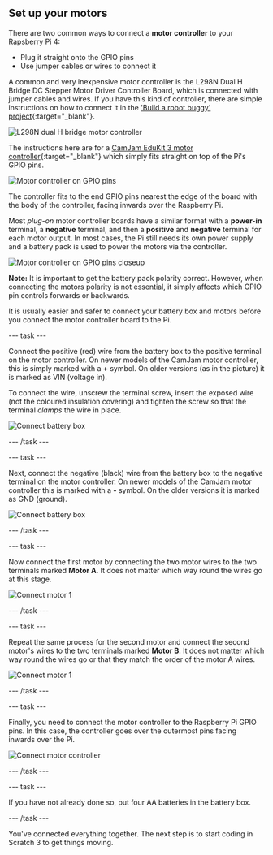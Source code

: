 ## Set up your motors

There are two common ways to connect a **motor controller** to your Rapsberry Pi 4:
+ Plug it straight onto the GPIO pins
+ Use jumper cables or wires to connect it

A common and very inexpensive motor controller is the L298N Dual H Bridge DC Stepper Motor Driver Controller Board, which is connected with jumper cables and wires. If you have this kind of controller, there are simple instructions on how to connect it in the ['Build a robot buggy' project](https://projects.raspberrypi.org/en/projects/build-a-buggy/2){:target="_blank"}.

![L298N dual H bridge motor controller](images/setup_L298N.png)

The instructions here are for a [CamJam EduKit 3 motor controller](https://thepihut.com/products/camjam-edukit-motor-controller){:target="_blank"} which simply fits straight on top of the Pi's GPIO pins.

![Motor controller on GPIO pins](images/setup_mcOnGPIO.png)

The controller fits to the end GPIO pins nearest the edge of the board with the body of the controller, facing inwards over the Raspberry Pi.

Most _plug-on_ motor controller boards have a similar format with a **power-in** terminal, a **negative** terminal, and then a **positive** and **negative** terminal for each motor output. In most cases, the Pi still needs its own power supply and a battery pack is used to power the motors via the controller.

![Motor controller on GPIO pins closeup](images/setup_mcOnGPIOcloseup.png)

**Note:** It is important to get the battery pack polarity correct. However, when connecting the motors polarity is not essential, it simply affects which GPIO pin controls forwards or backwards.

It is usually easier and safer to connect your battery box and motors before you connect the motor controller board to the Pi.

--- task ---

Connect the positive (red) wire from the battery box to the positive terminal on the motor controller. On newer models of the CamJam motor controller, this is simply marked with a **+** symbol. On older versions (as in the picture) it is marked as VIN (voltage in).

To connect the wire, unscrew the terminal screw, insert the exposed wire (not the coloured insulation covering) and tighten the screw so that the terminal _clamps_ the wire in place.

![Connect battery box](images/setup_battBoxPos.png)

--- /task ---

--- task ---

Next, connect the negative (black) wire from the battery box to the negative terminal on the motor controller. On newer models of the CamJam motor controller this is marked with a **-** symbol. On the older versions it is marked as GND (ground).

![Connect battery box](images/setup_battBoxNeg.png)

--- /task ---

--- task ---

Now connect the first motor by connecting the two motor wires to the two terminals marked **Motor A**. It does not matter which way round the wires go at this stage.

![Connect motor 1](images/setup_motor1.png)

--- /task ---

--- task ---

Repeat the same process for the second motor and connect the second motor's wires to the two terminals marked **Motor B**. It does not matter which way round the wires go or that they match the order of the motor A wires.

![Connect motor 1](images/setup_motor2.png)

--- /task ---

--- task ---

Finally, you need to connect the motor controller to the Raspberry Pi GPIO pins. In this case, the controller goes over the outermost pins facing inwards over the Pi.

![Connect motor controller](images/setup_mcOn.png)

--- /task ---

--- task ---

If you have not already done so, put four AA batteries in the battery box.

--- /task ---

You've connected everything together. The next step is to start coding in Scratch 3 to get things moving.
